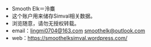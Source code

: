 - Smooth Elk＝泠麋
- 这个账户用来储存Simval相关数据。
- 浏览随意，请勿无授权转载。
- email：lingmi0704@163.com
         smoothelk@outlook.com
- web：https://smoothelksimval.wordpress.com/
<!---
SmoothElk/SmoothElk is a ✨ special ✨ repository because its `README.md` (this file) appears on your GitHub profile.
You can click the Preview link to take a look at your changes.
--->
